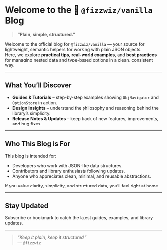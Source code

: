 # Welcome to the 🍦 `@fizzwiz/vanilla` Blog
> **“Plain, simple, structured.”**

Welcome to the official blog for `@fizzwiz/vanilla` — your source for lightweight, semantic helpers for working with plain JSON objects.  
Here, we explore **practical tips**, **real-world examples**, and **best practices** for managing nested data and type-based options in a clean, consistent way.

---

## What You’ll Discover

- **Guides & Tutorials** – step-by-step examples showing `ObjNavigator` and `OptionStore` in action.
- **Design Insights** – understand the philosophy and reasoning behind the library’s simplicity.
- **Release Notes & Updates** – keep track of new features, improvements, and bug fixes.

---

## Who This Blog is For

This blog is intended for:

- Developers who work with JSON-like data structures.
- Contributors and library enthusiasts following updates.
- Anyone who appreciates clean, minimal, and reusable abstractions.

If you value clarity, simplicity, and structured data, you’ll feel right at home.

---

## Stay Updated

Subscribe or bookmark to catch the latest guides, examples, and library updates.

---

> *“Keep it plain, keep it structured.”*  
> — `@fizzwiz`
